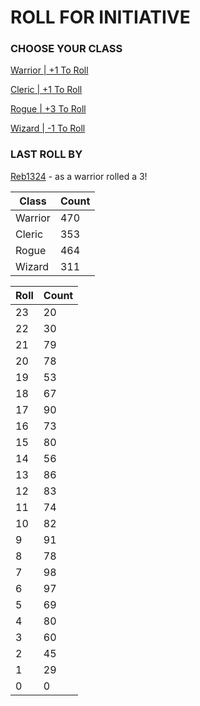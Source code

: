 # ROLL FOR INITIATIVE
### CHOOSE YOUR CLASS

[Warrior | +1 To Roll](https://github.com/benjaminsampica/benjaminsampica/issues/new?title=roll%7Cwarrior&body=Just+click+%27Submit+new+issue%27.)

[Cleric | +1 To Roll](https://github.com/benjaminsampica/benjaminsampica/issues/new?title=roll%7Ccleric&body=Just+click+%27Submit+new+issue%27.)

[Rogue | +3 To Roll](https://github.com/benjaminsampica/benjaminsampica/issues/new?title=roll%7Crogue&body=Just+click+%27Submit+new+issue%27.)

[Wizard | -1 To Roll](https://github.com/benjaminsampica/benjaminsampica/issues/new?title=roll%7Cwizard&body=Just+click+%27Submit+new+issue%27.)
### LAST ROLL BY
[Reb1324](https://www.github.com/Reb1324) - as a warrior rolled a 3!

|Class|Count|
|-|-|
|Warrior|470|
|Cleric|353|
|Rogue|464|
|Wizard|311|

|Roll|Count|
|-|-|
|23|20
|22|30
|21|79
|20|78
|19|53
|18|67
|17|90
|16|73
|15|80
|14|56
|13|86
|12|83
|11|74
|10|82
|9|91
|8|78
|7|98
|6|97
|5|69
|4|80
|3|60
|2|45
|1|29
|0|0
